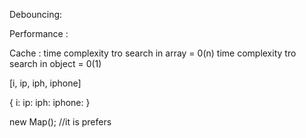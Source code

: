 Debouncing: 


Performance : 



Cache :
time complexity tro search in array = 0(n)
time complexity tro search in object = 0(1)

[i, ip, iph, iphone]

{
    i:
    ip:
    iph:
    iphone:
}


new Map();     //it is prefers